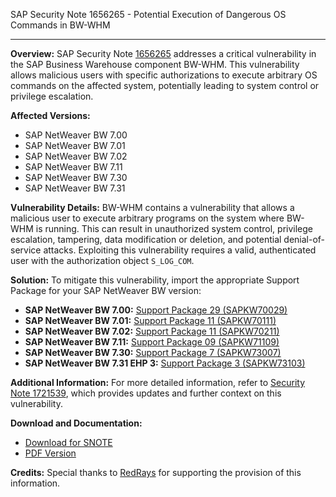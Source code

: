 SAP Security Note 1656265 - Potential Execution of Dangerous OS Commands in BW-WHM

---

**Overview:**
SAP Security Note [1656265](https://me.sap.com/note/1656265) addresses a critical vulnerability in the SAP Business Warehouse component BW-WHM. This vulnerability allows malicious users with specific authorizations to execute arbitrary OS commands on the affected system, potentially leading to system control or privilege escalation.

**Affected Versions:**
- SAP NetWeaver BW 7.00
- SAP NetWeaver BW 7.01
- SAP NetWeaver BW 7.02
- SAP NetWeaver BW 7.11
- SAP NetWeaver BW 7.30
- SAP NetWeaver BW 7.31

**Vulnerability Details:**
BW-WHM contains a vulnerability that allows a malicious user to execute arbitrary programs on the system where BW-WHM is running. This can result in unauthorized system control, privilege escalation, tampering, data modification or deletion, and potential denial-of-service attacks. Exploiting this vulnerability requires a valid, authenticated user with the authorization object `S_LOG_COM`.

**Solution:**
To mitigate this vulnerability, import the appropriate Support Package for your SAP NetWeaver BW version:

- **SAP NetWeaver BW 7.00:** [Support Package 29 (SAPKW70029)](https://me.sap.com/supportpackage/SAPKW70029)
- **SAP NetWeaver BW 7.01:** [Support Package 11 (SAPKW70111)](https://me.sap.com/supportpackage/SAPKW70111)
- **SAP NetWeaver BW 7.02:** [Support Package 11 (SAPKW70211)](https://me.sap.com/supportpackage/SAPKW70211)
- **SAP NetWeaver BW 7.11:** [Support Package 09 (SAPKW71109)](https://me.sap.com/supportpackage/SAPKW71109)
- **SAP NetWeaver BW 7.30:** [Support Package 7 (SAPKW73007)](https://me.sap.com/supportpackage/SAPKW73007)
- **SAP NetWeaver BW 7.31 EHP 3:** [Support Package 3 (SAPKW73103)](https://me.sap.com/supportpackage/SAPKW73103)

**Additional Information:**
For more detailed information, refer to [Security Note 1721539](https://me.sap.com/note/1721539), which provides updates and further context on this vulnerability.

**Download and Documentation:**
- [Download for SNOTE](https://notesdownloads.sap.com/note/0040000009835622017)
- [PDF Version](https://userapps.support.sap.com/sap/support/sfm/notes/print/0001656265?language=en-US&token=CB0C4C90DD839DDA42E3904CF22FE09D)

**Credits:**
Special thanks to [RedRays](https://redrays.io) for supporting the provision of this information.